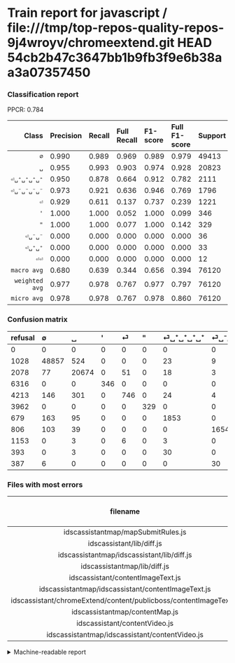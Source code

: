 # Train report for javascript / file:///tmp/top-repos-quality-repos-9j4wroyv/chromeextend.git HEAD 54cb2b47c3647bb1b9fb3f9e6b38aa3a07357450

### Classification report

PPCR: 0.784

| Class | Precision | Recall | Full Recall | F1-score | Full F1-score | Support | Full Support | PPCR |
|------:|:----------|:-------|:------------|:---------|:---------|:--------|:-------------|:-----|
| `∅` | 0.990| 0.989| 0.969| 0.989| 0.979| 49413| 50441| 0.980 |
| `␣` | 0.955| 0.993| 0.903| 0.974| 0.928| 20823| 22901| 0.909 |
| `⏎␣⁺␣⁺␣⁺␣⁺` | 0.950| 0.878| 0.664| 0.912| 0.782| 2111| 2790| 0.757 |
| `⏎␣⁻␣⁻␣⁻␣⁻` | 0.973| 0.921| 0.636| 0.946| 0.769| 1796| 2602| 0.690 |
| `⏎` | 0.929| 0.611| 0.137| 0.737| 0.239| 1221| 5434| 0.225 |
| `'` | 1.000| 1.000| 0.052| 1.000| 0.099| 346| 6662| 0.052 |
| `"` | 1.000| 1.000| 0.077| 1.000| 0.142| 329| 4291| 0.077 |
| `⏎␣⁻␣⁻` | 0.000| 0.000| 0.000| 0.000| 0.000| 36| 423| 0.085 |
| `⏎␣⁺␣⁺` | 0.000| 0.000| 0.000| 0.000| 0.000| 33| 426| 0.077 |
| `⏎⏎` | 0.000| 0.000| 0.000| 0.000| 0.000| 12| 1165| 0.010 |
| `macro avg` | 0.680| 0.639| 0.344| 0.656| 0.394| 76120| 97135| 0.784 |
| `weighted avg` | 0.977| 0.978| 0.767| 0.977| 0.797| 76120| 97135| 0.784 |
| `micro avg` | 0.978| 0.978| 0.767| 0.978| 0.860| 76120| 97135| 0.784 |

### Confusion matrix

|refusal|  ∅| ␣| '| ⏎| "| ⏎␣⁺␣⁺␣⁺␣⁺| ⏎␣⁻␣⁻␣⁻␣⁻| ⏎⏎| ⏎␣⁺␣⁺| ⏎␣⁻␣⁻| 
|:---|:---|:---|:---|:---|:---|:---|:---|:---|:---|:---|
|0 |0 |0 |0 |0 |0 |0 |0 |0 |0 |0 |
|1028 |48857 |524 |0 |0 |0 |23 |9 |0 |0 |0 |
|2078 |77 |20674 |0 |51 |0 |18 |3 |0 |0 |0 |
|6316 |0 |0 |346 |0 |0 |0 |0 |0 |0 |0 |
|4213 |146 |301 |0 |746 |0 |24 |4 |0 |0 |0 |
|3962 |0 |0 |0 |0 |329 |0 |0 |0 |0 |0 |
|679 |163 |95 |0 |0 |0 |1853 |0 |0 |0 |0 |
|806 |103 |39 |0 |0 |0 |0 |1654 |0 |0 |0 |
|1153 |0 |3 |0 |6 |0 |3 |0 |0 |0 |0 |
|393 |0 |3 |0 |0 |0 |30 |0 |0 |0 |0 |
|387 |6 |0 |0 |0 |0 |0 |30 |0 |0 |0 |

### Files with most errors

| filename | number of errors|
|:----:|:-----|
| idscassistantmap/mapSubmitRules.js | 181 |
| idscassistant/lib/diff.js | 116 |
| idscassistantmap/idscassistant/lib/diff.js | 116 |
| idscassistantmap/lib/diff.js | 116 |
| idscassistant/contentImageText.js | 76 |
| idscassistantmap/idscassistant/contentImageText.js | 76 |
| idscassistant/chromeExtend/content/publicboss/contentImageText.js | 76 |
| idscassistantmap/contentMap.js | 48 |
| idscassistant/contentVideo.js | 46 |
| idscassistantmap/idscassistant/contentVideo.js | 46 |

<details>
    <summary>Machine-readable report</summary>
```json
{
  "cl_report": {"\"": {"f1-score": 1.0, "precision": 1.0, "recall": 1.0, "support": 329}, "\u0027": {"f1-score": 1.0, "precision": 1.0, "recall": 1.0, "support": 346}, "macro avg": {"f1-score": 0.6558860206969596, "precision": 0.6797101319717505, "recall": 0.6391285415411764, "support": 76120}, "micro avg": {"f1-score": 0.9781791907514451, "precision": 0.9781791907514451, "recall": 0.9781791907514451, "support": 76120}, "weighted avg": {"f1-score": 0.9769357864486893, "precision": 0.9770555995567739, "recall": 0.9781791907514451, "support": 76120}, "\u2205": {"f1-score": 0.9893585784437807, "precision": 0.9899700113470579, "recall": 0.9887479003501103, "support": 49413}, "\u23ce": {"f1-score": 0.7371541501976284, "precision": 0.9290161892901619, "recall": 0.6109746109746109, "support": 1221}, "\u23ce\u23ce": {"f1-score": 0.0, "precision": 0.0, "recall": 0.0, "support": 12}, "\u23ce\u2423\u207a\u2423\u207a": {"f1-score": 0.0, "precision": 0.0, "recall": 0.0, "support": 33}, "\u23ce\u2423\u207a\u2423\u207a\u2423\u207a\u2423\u207a": {"f1-score": 0.912358444116199, "precision": 0.9497693490517684, "recall": 0.8777830412126955, "support": 2111}, "\u23ce\u2423\u207b\u2423\u207b": {"f1-score": 0.0, "precision": 0.0, "recall": 0.0, "support": 36}, "\u23ce\u2423\u207b\u2423\u207b\u2423\u207b\u2423\u207b": {"f1-score": 0.9462242562929063, "precision": 0.9729411764705882, "recall": 0.920935412026726, "support": 1796}, "\u2423": {"f1-score": 0.9737647779190807, "precision": 0.9554045935579278, "recall": 0.9928444508476204, "support": 20823}},
  "cl_report_full": {"\"": {"f1-score": 0.14242424242424243, "precision": 1.0, "recall": 0.0766721044045677, "support": 4291}, "\u0027": {"f1-score": 0.09874429223744292, "precision": 1.0, "recall": 0.05193635544881417, "support": 6662}, "macro avg": {"f1-score": 0.39385233675026865, "precision": 0.6797101319717505, "recall": 0.34370671208619014, "support": 97135}, "micro avg": {"f1-score": 0.8595307494733196, "precision": 0.9781791907514451, "recall": 0.7665517063880167, "support": 97135}, "weighted avg": {"f1-score": 0.7968346532567816, "precision": 0.9574048626865774, "recall": 0.7665517063880167, "support": 97135}, "\u2205": {"f1-score": 0.9791668754321445, "precision": 0.9899700113470579, "recall": 0.9685969746832933, "support": 50441}, "\u23ce": {"f1-score": 0.2392175725509059, "precision": 0.9290161892901619, "recall": 0.13728376886271623, "support": 5434}, "\u23ce\u23ce": {"f1-score": 0.0, "precision": 0.0, "recall": 0.0, "support": 1165}, "\u23ce\u2423\u207a\u2423\u207a": {"f1-score": 0.0, "precision": 0.0, "recall": 0.0, "support": 426}, "\u23ce\u2423\u207a\u2423\u207a\u2423\u207a\u2423\u207a": {"f1-score": 0.78169162623919, "precision": 0.9497693490517684, "recall": 0.6641577060931899, "support": 2790}, "\u23ce\u2423\u207b\u2423\u207b": {"f1-score": 0.0, "precision": 0.0, "recall": 0.0, "support": 423}, "\u23ce\u2423\u207b\u2423\u207b\u2423\u207b\u2423\u207b": {"f1-score": 0.7689446768944677, "precision": 0.9729411764705882, "recall": 0.6356648731744812, "support": 2602}, "\u2423": {"f1-score": 0.9283340817242928, "precision": 0.9554045935579278, "recall": 0.9027553381948387, "support": 22901}},
  "ppcr": 0.7836516188809389
}
```
</details>
